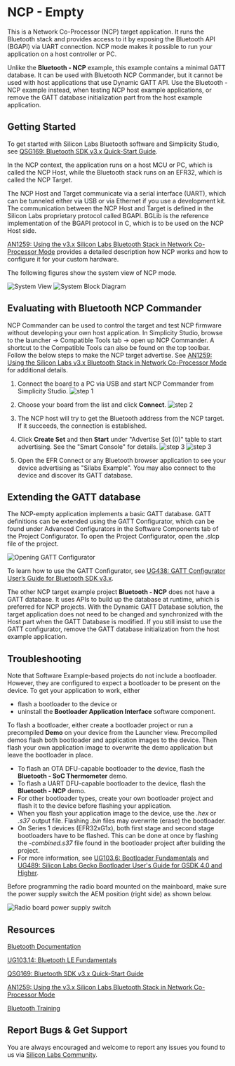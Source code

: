 # NCP - Empty

This is a Network  Co-Processor (NCP) target application. It runs the Bluetooth stack and  provides access to it by exposing the Bluetooth API (BGAPI) via UART  connection. NCP mode makes it possible to run your application on a host  controller or PC.

Unlike the **Bluetooth - NCP** example, this example contains a minimal GATT database. It can be used with Bluetooth NCP Commander, but it cannot be used with host applications that use Dynamic GATT API. Use the Bluetooth - NCP example instead, when testing NCP host example applications, or remove the GATT database initialization part from the host example application.

## Getting Started

To get started with Silicon Labs Bluetooth software and Simplicity Studio, see [QSG169: Bluetooth SDK v3.x Quick-Start Guide](https://www.silabs.com/documents/public/quick-start-guides/qsg169-bluetooth-sdk-v3x-quick-start-guide.pdf).

In the NCP context, the application runs on a host MCU or PC, which is called the NCP Host, while the Bluetooth stack runs on an EFR32, which is called the NCP Target.

The NCP Host and Target communicate via a serial interface (UART), which can be tunneled either via USB or via Ethernet if you use a development kit. The communication between the NCP Host and Target is defined in the Silicon Labs proprietary protocol called BGAPI. BGLib is the reference implementation of the BGAPI protocol in C, which is to be used on the NCP Host side.

[AN1259: Using the v3.x Silicon Labs Bluetooth Stack in Network Co-Processor Mode](https://www.silabs.com/documents/public/application-notes/an1259-bt-ncp-mode-sdk-v3x.pdf) provides a detailed description how NCP works and how to configure it for your custom hardware.

The following figures show the system view of NCP mode.

![System View](readme_img1.png)
![System Block Diagram](readme_img2.png)

## Evaluating with Bluetooth NCP Commander

NCP Commander can be used to control the target and test NCP firmware without developing your own host application. In Simplicity Studio, browse to the launcher -> Compatible Tools tab -> open up NCP Commander. A shortcut to the Compatible Tools can also be found on the top toolbar. Follow the below steps to make the NCP target advertise.  See [AN1259: Using the Silicon Labs v3.x Bluetooth Stack in Network Co-Processor Mode](https://www.silabs.com/documents/public/application-notes/an1259-bt-ncp-mode-sdk-v3x.pdf) for additional details. 

1. Connect the board to a PC via USB and start NCP Commander from Simplicity Studio.
![step 1](readme_img3.png)
2. Choose your board from the list and click **Connect**.
![step 2](readme_img4.png)
3. The NCP host will try to get the Bluetooth address from the NCP target. If it succeeds, the connection is established.
4. Click **Create Set** and then **Start** under "Advertise Set (0)" table to start advertising. See the "Smart Console" for details.
    ![step 3](readme_img5.png)
    ![step 3](readme_img7.png)

5. Open the EFR Connect or any Bluetooth browser application to see your device advertising as "Silabs Example". You may also connect to the device and discover its GATT database.

## Extending the GATT database

The NCP-empty application implements a basic GATT database. GATT definitions can be extended using the GATT Configurator, which can be found under Advanced Configurators in the Software Components tab of the Project Configurator. To open the Project Configurator, open the .slcp file of the project.

![Opening GATT Configurator](readme_img6.png)

To learn how to use the GATT Configurator, see [UG438: GATT Configurator User’s Guide for Bluetooth SDK v3.x](https://www.silabs.com/documents/public/user-guides/ug438-gatt-configurator-users-guide-sdk-v3x.pdf).

The other NCP target example project **Bluetooth - NCP** does not have a GATT database. It uses APIs to build up the database at runtime, which is preferred for NCP projects. With the Dynamic GATT Database solution, the target application does not need to be changed and synchronized with the Host part when the GATT Database is modified. If you still insist to use the GATT configurator, remove the GATT database initialization from the host example application. 

## Troubleshooting

Note that Software Example-based projects do not include a bootloader. However, they are configured to expect a bootloader to be present on the device. To get your application to work, either
- flash a bootloader to the device or
- uninstall the **Bootloader Application Interface** software component.

To flash a bootloader, either create a bootloader project or run a precompiled **Demo** on your device from the Launcher view. Precompiled demos flash both bootloader and application images to the device. Then flash your own application image to overwrite the demo application but leave the bootloader in place. 

- To flash an OTA DFU-capable bootloader to the device, flash the **Bluetooth - SoC Thermometer** demo.
- To flash a UART DFU-capable bootloader to the device, flash the **Bluetooth - NCP** demo.
- For other bootloader types, create your own bootloader project and flash it to the device before flashing your application.
- When you flash your application image to the device, use the *.hex* or *.s37* output file. Flashing *.bin* files may overwrite (erase) the bootloader.
- On Series 1 devices (EFR32xG1x), both first stage and second stage bootloaders have to be flashed. This can be done at once by flashing the *-combined.s37* file found in the bootloader project after building the project.
- For more information, see [UG103.6: Bootloader Fundamentals](https://www.silabs.com/documents/public/user-guides/ug103-06-fundamentals-bootloading.pdf) and [UG489: Silicon Labs Gecko Bootloader User's Guide for GSDK 4.0 and Higher](https://cn.silabs.com/documents/public/user-guides/ug489-gecko-bootloader-user-guide-gsdk-4.pdf).

Before programming the radio board mounted on the mainboard, make sure the power supply switch the AEM position (right side) as shown below.

![Radio board power supply switch](readme_img0.png)

## Resources

[Bluetooth Documentation](https://docs.silabs.com/bluetooth/latest/)

[UG103.14: Bluetooth LE Fundamentals](https://www.silabs.com/documents/public/user-guides/ug103-14-fundamentals-ble.pdf)

[QSG169: Bluetooth SDK v3.x Quick-Start Guide](https://www.silabs.com/documents/public/quick-start-guides/qsg169-bluetooth-sdk-v3x-quick-start-guide.pdf)

[AN1259: Using the v3.x Silicon Labs Bluetooth Stack in Network Co-Processor Mode](https://www.silabs.com/documents/public/application-notes/an1259-bt-ncp-mode-sdk-v3x.pdf)

[Bluetooth Training](https://www.silabs.com/support/training/bluetooth)

## Report Bugs & Get Support

You are always encouraged and welcome to report any issues you found to us via [Silicon Labs Community](https://www.silabs.com/community).